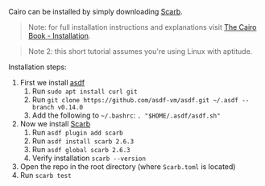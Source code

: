 Cairo can be installed by simply downloading [Scarb](https://docs.swmansion.com/scarb/docs).

> Note: for full installation instructions and explanations visit [The Cairo Book - Installation](https://book.cairo-lang.org/ch01-01-installation.html#installation).

> Note 2: this short tutorial assumes you're using Linux with aptitude.

Installation steps:
1. First we install [asdf](https://asdf-vm.com/guide/getting-started.html)
   1. Run `sudo apt install curl git`
   2. Run `git clone https://github.com/asdf-vm/asdf.git ~/.asdf --branch v0.14.0`
   3. Add the following to `~/.bashrc`: `. "$HOME/.asdf/asdf.sh"`
2. Now we install [Scarb](https://docs.swmansion.com/scarb/download.html#install-via-asdf)
   1. Run `asdf plugin add scarb`
   2. Run `asdf install scarb 2.6.3`
   3. Run `asdf global scarb 2.6.3`
   4. Verify installation `scarb --version`
3. Open the repo in the root directory (where `Scarb.toml` is located)
4. Run `scarb test`
